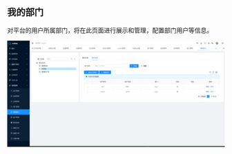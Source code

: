 我的部门
----

对平台的用户所属部门，将在此页面进行展示和管理，配置部门用户等信息。

![输入图片说明](https://raw.githubusercontent.com/xuwei95/ezdata_press/master/images/user_depart.png?raw=true "在这里输入图片标题")
